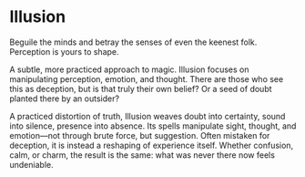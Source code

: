 # Illusion


Beguile the minds and betray the senses of even the keenest folk. Perception is yours to shape.

A subtle, more practiced approach to magic. Illusion focuses on manipulating perception, emotion, and thought. There are those who see this as deception, but is that truly their own belief? Or a seed of doubt planted there by an outsider?

A practiced distortion of truth, Illusion weaves doubt into certainty, sound into silence, presence into absence. Its spells manipulate sight, thought, and emotion—not through brute force, but suggestion. Often mistaken for deception, it is instead a reshaping of experience itself. Whether confusion, calm, or charm, the result is the same: what was never there now feels undeniable.




